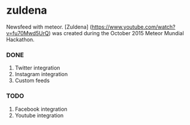 # zuldena

Newsfeed with meteor. [Zuldena] (https://www.youtube.com/watch?v=fu70Mwd5UrQ) was created during the October 2015 Meteor Mundial Hackathon.

### DONE
1. Twitter integration
2. Instagram integration
3. Custom feeds

### TODO
1. Facebook integration
2. Youtube integration
